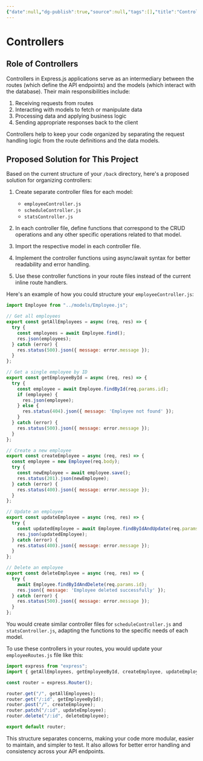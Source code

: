```yaml
---
{"date":null,"dg-publish":true,"source":null,"tags":[],"title":"Controllers","type":null,"URL":null,"permalink":"/00-fleeting-inbox/controllers/","dgPassFrontmatter":true}
---
```



# Controllers

## Role of Controllers

Controllers in Express.js applications serve as an intermediary between the routes (which define the API endpoints) and the models (which interact with the database). Their main responsibilities include:

1. Receiving requests from routes
2. Interacting with models to fetch or manipulate data
3. Processing data and applying business logic
4. Sending appropriate responses back to the client

Controllers help to keep your code organized by separating the request handling logic from the route definitions and the data models.

## Proposed Solution for This Project

Based on the current structure of your `/back` directory, here's a proposed solution for organizing controllers:

1. Create separate controller files for each model:
   - `employeeController.js`
   - `scheduleController.js`
   - `statsController.js`

2. In each controller file, define functions that correspond to the CRUD operations and any other specific operations related to that model.

3. Import the respective model in each controller file.

4. Implement the controller functions using async/await syntax for better readability and error handling.

5. Use these controller functions in your route files instead of the current inline route handlers.

Here's an example of how you could structure your `employeeController.js`:

```javascript
import Employee from "../models/Employee.js";

// Get all employees
export const getAllEmployees = async (req, res) => {
  try {
    const employees = await Employee.find();
    res.json(employees);
  } catch (error) {
    res.status(500).json({ message: error.message });
  }
};

// Get a single employee by ID
export const getEmployeeById = async (req, res) => {
  try {
    const employee = await Employee.findById(req.params.id);
    if (employee) {
      res.json(employee);
    } else {
      res.status(404).json({ message: 'Employee not found' });
    }
  } catch (error) {
    res.status(500).json({ message: error.message });
  }
};

// Create a new employee
export const createEmployee = async (req, res) => {
  const employee = new Employee(req.body);
  try {
    const newEmployee = await employee.save();
    res.status(201).json(newEmployee);
  } catch (error) {
    res.status(400).json({ message: error.message });
  }
};

// Update an employee
export const updateEmployee = async (req, res) => {
  try {
    const updatedEmployee = await Employee.findByIdAndUpdate(req.params.id, req.body, { new: true });
    res.json(updatedEmployee);
  } catch (error) {
    res.status(400).json({ message: error.message });
  }
};

// Delete an employee
export const deleteEmployee = async (req, res) => {
  try {
    await Employee.findByIdAndDelete(req.params.id);
    res.json({ message: 'Employee deleted successfully' });
  } catch (error) {
    res.status(500).json({ message: error.message });
  }
};
```

You would create similar controller files for `scheduleController.js` and `statsController.js`, adapting the functions to the specific needs of each model.

To use these controllers in your routes, you would update your `employeeRoutes.js` file like this:

```javascript
import express from "express";
import { getAllEmployees, getEmployeeById, createEmployee, updateEmployee, deleteEmployee } from "../controllers/employeeController.js";

const router = express.Router();

router.get("/", getAllEmployees);
router.get("/:id", getEmployeeById);
router.post("/", createEmployee);
router.patch("/:id", updateEmployee);
router.delete("/:id", deleteEmployee);

export default router;
```

This structure separates concerns, making your code more modular, easier to maintain, and simpler to test. It also allows for better error handling and consistency across your API endpoints.

